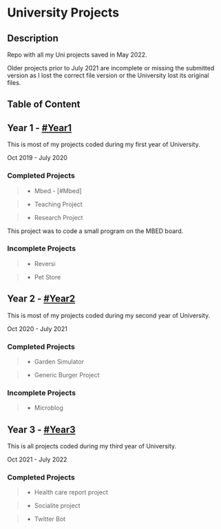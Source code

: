 # University Projects

## Description

Repo with all my Uni projects saved in May 2022.

Older projects prior to July 2021 are incomplete or missing the submitted version as I lost the correct file version or the University lost its original files.

## Table of Content

## Year 1 - [ #Year1](https://github.com/raphtolentino/University-Projects/tree/main/Year1_Folder)

This is most of my projects coded during my first year of University.

Oct 2019 - July 2020

### Completed Projects

>- Mbed - [#Mbed]

> - Teaching Project

> - Research Project

This project was to code a small program on the MBED board.

### Incomplete Projects

> - Reversi 

> - Pet Store


## Year 2 - [ #Year2](https://github.com/raphtolentino/University-Projects/tree/main/Year2_Folder)

This is most of my projects coded during my second year of University.

Oct 2020 - July 2021

### Completed Projects

>- Garden Simulator

>- Generic Burger Project 

### Incomplete Projects

> - Microblog

## Year 3 - [ #Year3](https://github.com/raphtolentino/University-Projects/tree/main/Year3_Folder)

This is all projects coded during my third year of University.

Oct 2021 - July 2022

### Completed Projects

>- Health care report project

>- Socialite project

> - Twitter Bot
